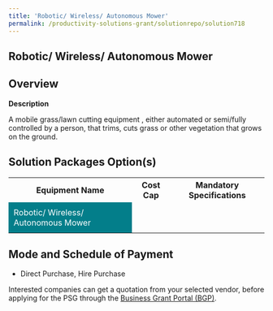 ```yaml
---
title: 'Robotic/ Wireless/ Autonomous Mower'
permalink: /productivity-solutions-grant/solutionrepo/solution718
---
```


## Robotic/ Wireless/ Autonomous Mower

## Overview

**Description**

A mobile grass/lawn cutting equipment , either automated or semi/fully controlled by a person, that trims, cuts grass or other vegetation that grows on the ground.

## Solution Packages Option(s)

<table>
<tr>
<th><b>Equipment Name</b></th>
<th><b>Cost Cap</b></th>
<th><b>Mandatory Specifications</b></th>
</tr>
<tr>
<td style='padding: 10px; background-color: #037E8A; color: #FFFFFF;'>Robotic/ Wireless/ Autonomous Mower</td>
<td style='padding: 10px;'></td>
<td style='padding: 10px;'></td>
</tr>
</table>

## Mode and Schedule of Payment

 - Direct Purchase, Hire Purchase

Interested companies can get a quotation from your selected vendor, before applying for the PSG through the <a href='https://www.businessgrants.gov.sg/' target='_blank' rel='noopener'>Business Grant Portal (BGP)</a>.

<script src="/jquery/resize-tables.js"></script>
